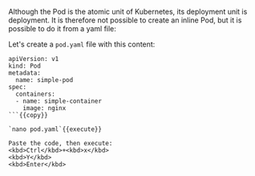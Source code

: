 Although the Pod is the atomic unit of Kubernetes, its deployment unit is deployment. It is therefore not possible to create an inline Pod, but it is possible to do it from a yaml file:

Let's create a `pod.yaml` file with this content:

```
apiVersion: v1
kind: Pod
metadata:
  name: simple-pod
spec:
  containers:
  - name: simple-container
    image: nginx
```{{copy}}

`nano pod.yaml`{{execute}}

Paste the code, then execute:
<kbd>Ctrl</kbd>+<kbd>x</kbd>
<kbd>Y</kbd>
<kbd>Enter</kbd>